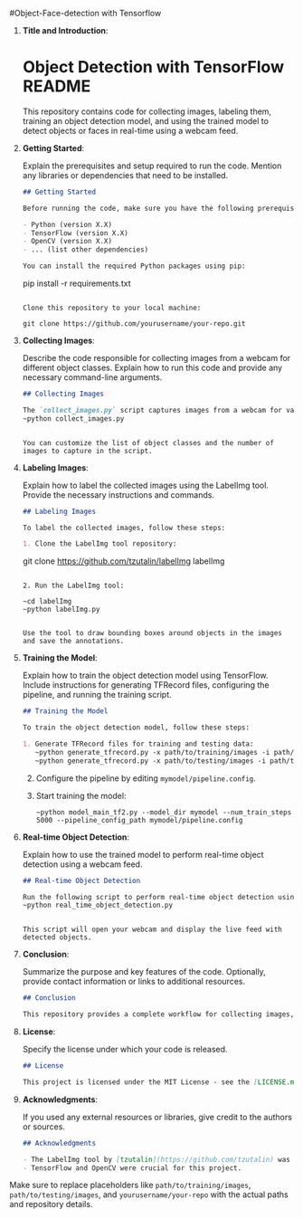 #Object-Face-detection with Tensorflow

1. **Title and Introduction**:

   # Object Detection with TensorFlow README

   This repository contains code for collecting images, labeling them, training an object detection model, and using the trained model to detect objects or faces in real-time using a webcam feed.
  

2. **Getting Started**:

   Explain the prerequisites and setup required to run the code. Mention any libraries or dependencies that need to be installed.

   ```markdown
   ## Getting Started

   Before running the code, make sure you have the following prerequisites:

   - Python (version X.X)
   - TensorFlow (version X.X)
   - OpenCV (version X.X)
   - ... (list other dependencies)

   You can install the required Python packages using pip:

   ```
   pip install -r requirements.txt
   ```

   Clone this repository to your local machine:

   ```
   ```
   git clone https://github.com/yourusername/your-repo.git
   ```

3. **Collecting Images**:

   Describe the code responsible for collecting images from a webcam for different object classes. Explain how to run this code and provide any necessary command-line arguments.

   ```markdown
   ## Collecting Images

   The `collect_images.py` script captures images from a webcam for various object classes. To use it, run the following command:
   ~python collect_images.py
   ```
   
   ```

   You can customize the list of object classes and the number of images to capture in the script.
   ```

4. **Labeling Images**:

   Explain how to label the collected images using the LabelImg tool. Provide the necessary instructions and commands.

   ```markdown
   ## Labeling Images

   To label the collected images, follow these steps:

   1. Clone the LabelImg tool repository:

      ```
      git clone https://github.com/tzutalin/labelImg labelImg
      ```

   2. Run the LabelImg tool:

      ~cd labelImg
      ~python labelImg.py

      ```
      ```

   Use the tool to draw bounding boxes around objects in the images and save the annotations.

   ```

5. **Training the Model**:

   Explain how to train the object detection model using TensorFlow. Include instructions for generating TFRecord files, configuring the pipeline, and running the training script.

   ```markdown
   ## Training the Model

   To train the object detection model, follow these steps:

   1. Generate TFRecord files for training and testing data:
      ~python generate_tfrecord.py -x path/to/training/images -i path/to/training/images -l path/to/annotations/label_map.pbtxt -o path/to/output/train.record
      ~python generate_tfrecord.py -x path/to/testing/images -i path/to/testing/images -l path/to/annotations/label_map.pbtxt -o path/to/output/test.record

      ```
      

   2. Configure the pipeline by editing `mymodel/pipeline.config`.

   3. Start training the model:

      ```
      ~python model_main_tf2.py --model_dir mymodel --num_train_steps 5000 --pipeline_config_path mymodel/pipeline.config
      ```


6. **Real-time Object Detection**:

   Explain how to use the trained model to perform real-time object detection using a webcam feed.

   ```markdown
   ## Real-time Object Detection

   Run the following script to perform real-time object detection using the trained model:
   ~python real_time_object_detection.py

   ```
   
   ```

   This script will open your webcam and display the live feed with detected objects.

   ```

7. **Conclusion**:

   Summarize the purpose and key features of the code. Optionally, provide contact information or links to additional resources.

   ```markdown
   ## Conclusion

   This repository provides a complete workflow for collecting images, labeling them, training an object detection model, and using the model for real-time object detection. Feel free to reach out to [your email or GitHub profile] for any questions or improvements.

   ```

8. **License**:

   Specify the license under which your code is released.

   ```markdown
   ## License

   This project is licensed under the MIT License - see the [LICENSE.md](LICENSE.md) file for details.
   ```

9. **Acknowledgments**:

   If you used any external resources or libraries, give credit to the authors or sources.

   ```markdown
   ## Acknowledgments

   - The LabelImg tool by [tzutalin](https://github.com/tzutalin) was used for image labeling.
   - TensorFlow and OpenCV were crucial for this project.
   ```

Make sure to replace placeholders like `path/to/training/images`, `path/to/testing/images`, and `yourusername/your-repo` with the actual paths and repository details.
